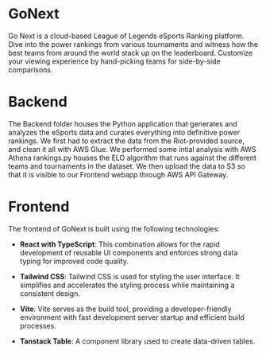 # GoNext
Go Next is a cloud-based League of Legends eSports Ranking platform.  Dive into the power rankings from various tournaments and witness how the best teams from around the world stack up on the leaderboard. Customize your viewing experience by hand-picking teams for side-by-side comparisons. 

# Backend
The Backend folder houses the Python application that generates and analyzes the eSports data and curates everything into definitive power rankings. We first had to extract the data from the Riot-provided source, and clean it all with AWS Glue. We performed some intial analysis with AWS Athena rankings.py houses the ELO algorithm that runs against the different teams and tournaments in the dataset. We then upload the data to S3 so that it is visible to our Frontend webapp through AWS API Gateway. 

# Frontend
The frontend of GoNext is built using the following technologies:

- **React with TypeScript**: This combination allows for the rapid development of reusable UI components and enforces strong data typing for improved code quality.

- **Tailwind CSS**: Tailwind CSS is used for styling the user interface. It simplifies and accelerates the styling process while maintaining a consistent design.

- **Vite**: Vite serves as the build tool, providing a developer-friendly environment with fast development server startup and efficient build processes.

- **Tanstack Table**: A component library used to create data-driven tables.
